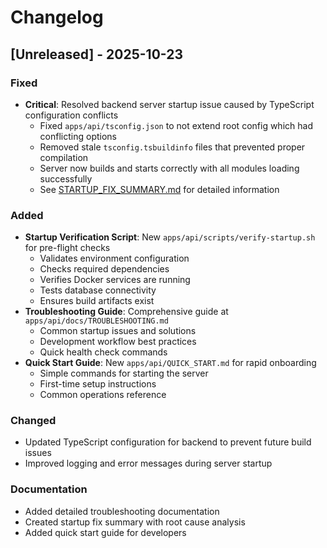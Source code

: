 # Changelog

## [Unreleased] - 2025-10-23

### Fixed

- **Critical**: Resolved backend server startup issue caused by TypeScript configuration conflicts
  - Fixed `apps/api/tsconfig.json` to not extend root config which had conflicting options
  - Removed stale `tsconfig.tsbuildinfo` files that prevented proper compilation
  - Server now builds and starts correctly with all modules loading successfully
  - See [STARTUP_FIX_SUMMARY.md](./STARTUP_FIX_SUMMARY.md) for detailed information

### Added

- **Startup Verification Script**: New `apps/api/scripts/verify-startup.sh` for pre-flight checks
  - Validates environment configuration
  - Checks required dependencies
  - Verifies Docker services are running
  - Tests database connectivity
  - Ensures build artifacts exist
- **Troubleshooting Guide**: Comprehensive guide at `apps/api/docs/TROUBLESHOOTING.md`
  - Common startup issues and solutions
  - Development workflow best practices
  - Quick health check commands
- **Quick Start Guide**: New `apps/api/QUICK_START.md` for rapid onboarding
  - Simple commands for starting the server
  - First-time setup instructions
  - Common operations reference

### Changed

- Updated TypeScript configuration for backend to prevent future build issues
- Improved logging and error messages during server startup

### Documentation

- Added detailed troubleshooting documentation
- Created startup fix summary with root cause analysis
- Added quick start guide for developers
